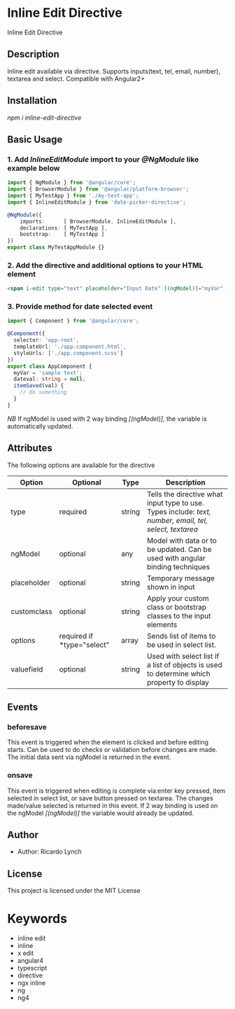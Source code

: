 # Inline Edit Directive

Inline Edit Directive

## Description

Inline edit available via directive. Supports inputs(text, tel, email, number), textarea and select. Compatible with Angular2+

## Installation

*npm i inline-edit-directive*

## Basic Usage

### 1. Add *InlineEditModule* import to your *@NgModule* like example below
``` typescript
import { NgModule } from '@angular/core';
import { BrowserModule } from '@angular/platform-browser';
import { MyTestApp } from './my-test-app';
import { InlineEditModule } from 'date-picker-directive';

@NgModule({
    imports:      [ BrowserModule, InlineEditModule ],
    declarations: [ MyTestApp ],
    bootstrap:    [ MyTestApp ]
})
export class MyTestAppModule {}
```
### 2. Add the directive and additional options to your HTML element
``` html
<span i-edit type="text" placeholder="Input Date" [(ngModel)]="myVar" (onsave)="itemSaved($event)" ></span>
```
### 3. Provide method for date selected event
``` typescript
import { Component } from '@angular/core';

@Component({
  selector: 'app-root',
  templateUrl: './app.component.html',
  styleUrls: ['./app.component.scss']
})
export class AppComponent {
  myVar = 'sample text';
  dateval: string = null;
  itemSaved(val) {
    // do something
  }
}
```
*NB* If ngModel is used with 2 way binding *[(ngModel)]*, the variable is automatically updated.

## Attributes
The following options are available for the directive


| Option        | Optional    | Type  | Description |
| ------------- | ------------- | ----- | ----- |
| type | required | string | Tells the directive what input type to use. Types include: *text, number, email, tel, select, textarea* |
| ngModel | optional | any | Model with data or to be updated. Can be used with angular binding techniques|
| placeholder | optional | string | Temporary message shown in input |
| customclass | optional | string | Apply your custom class or bootstrap classes to the input elements |
| options | required if *type="select" | array | Sends list of items to be used in select list. |
| valuefield | optional | string | Used with select list if a list of objects is used to determine which property to display |

## Events

### beforesave

This event is triggered when the element is clicked and before editing starts. Can be used to do checks or validation before changes are made. The initial data sent via ngModel is returned in the event.

### onsave

This event is triggered when editing is complete via:enter key pressed, item selected in select list, or save button pressed on textarea. The changes made/value selected is returned in this event. If 2 way binding is used on the ngModel *[(ngModel)]* the variable would already be updated.

## Author
* Author: Ricardo Lynch

## License
This project is licensed under the MIT License 

# Keywords
* inline edit
* inline
* x edit
* angular4
* typescript
* directive
* ngx inline
* ng
* ng4